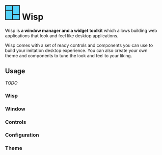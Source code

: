 # ![icon](public/icon.png?raw=true "icon") Wisp

Wisp is **a window manager and a widget toolkit** which allows building web
applications that look and feel like desktop applications.

Wisp comes with a set of ready controls and components you can use to build your
imitation desktop experience. You can also create your own theme and components
to tune the look and feel to your liking.

## Usage

*TODO*

### Wisp

### Window

### Controls

### Configuration

### Theme
